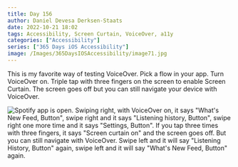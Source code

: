 ```yaml
---
title: Day 156
author: Daniel Devesa Derksen-Staats
date: 2022-10-21 18:02
tags: Accessibility, Screen Curtain, VoiceOver, a11y
categories: ["Accessibility"]
series: ["365 Days iOS Accessibility"]
image: /Images/365DaysIOSAccessibility/image71.jpg
---
```


This is my favorite way of testing VoiceOver. Pick a flow in your app. Turn VoiceOver on. Triple tap with three fingers on the screen to enable Screen Curtain. The screen goes off but you can still navigate your device with VoiceOver.

![Spotify app is open. Swiping right, with VoiceOver on, it says "What's New Feed, Button", swipe right and it says "Listening history, Button", swipe right one more time and it says "Settings, Button". If you tap three times with three fingers, it says "Screen curtain on" and the screen goes off. But you can still navigate with VoiceOver. Swipe left and it will say "Listening History, Button" again, swipe left and it will say "What's New Feed, Button" again.](/Images/365DaysIOSAccessibility/image71.jpg)